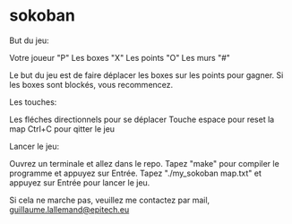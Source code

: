 # sokoban

But du jeu:

Votre joueur "P"
Les boxes "X"
Les points "O"
Les murs "#"

Le but du jeu est de faire déplacer les boxes sur les points pour gagner.
Si les boxes sont blockés, vous recommencez.

Les touches:

Les fléches directionnels pour se déplacer
Touche espace pour reset la map
Ctrl+C pour qitter le jeu

Lancer le jeu:

Ouvrez un terminale et allez dans le repo. Tapez "make" pour compiler le programme et appuyez sur Entrée.
Tapez "./my_sokoban map.txt" et appuyez sur Entrée pour lancer le jeu.

Si cela ne marche pas, veuillez me contactez par mail, guillaume.lallemand@epitech.eu

